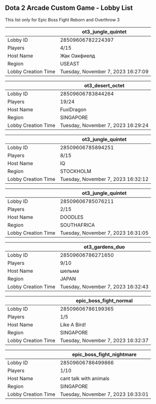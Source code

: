 ## Dota 2 Arcade Custom Game - Lobby List

This list only for Epic Boss Fight Reborn and Overthrow 3

|  | ot3_jungle_quintet |
| ------ | ------ |
| Lobby ID | 28509606782224397 |
| Players | 4/15 |
| Host Name | Жак Оакфиелд |
| Region | USEAST |
| Lobby Creation Time | Tuesday, November 7, 2023 16:27:09 |


|  | ot3_desert_octet |
| ------ | ------ |
| Lobby ID | 28509606783844264 |
| Players | 19/24 |
| Host Name | FuxiDragon |
| Region | SINGAPORE |
| Lobby Creation Time | Tuesday, November 7, 2023 16:29:24 |


|  | ot3_jungle_quintet |
| ------ | ------ |
| Lobby ID | 28509606785894251 |
| Players | 8/15 |
| Host Name | IQ |
| Region | STOCKHOLM |
| Lobby Creation Time | Tuesday, November 7, 2023 16:32:12 |


|  | ot3_jungle_quintet |
| ------ | ------ |
| Lobby ID | 28509606785076211 |
| Players | 2/15 |
| Host Name | DOODLES |
| Region | SOUTHAFRICA |
| Lobby Creation Time | Tuesday, November 7, 2023 16:31:05 |


|  | ot3_gardens_duo |
| ------ | ------ |
| Lobby ID | 28509606786271650 |
| Players | 9/10 |
| Host Name | шельма |
| Region | JAPAN |
| Lobby Creation Time | Tuesday, November 7, 2023 16:32:43 |


|  | epic_boss_fight_normal |
| ------ | ------ |
| Lobby ID | 28509606786199365 |
| Players | 1/5 |
| Host Name | Like A Bird! |
| Region | SINGAPORE |
| Lobby Creation Time | Tuesday, November 7, 2023 16:32:37 |


|  | epic_boss_fight_nightmare |
| ------ | ------ |
| Lobby ID | 28509606786499866 |
| Players | 1/10 |
| Host Name | cant talk with animals |
| Region | SINGAPORE |
| Lobby Creation Time | Tuesday, November 7, 2023 16:33:01 |


